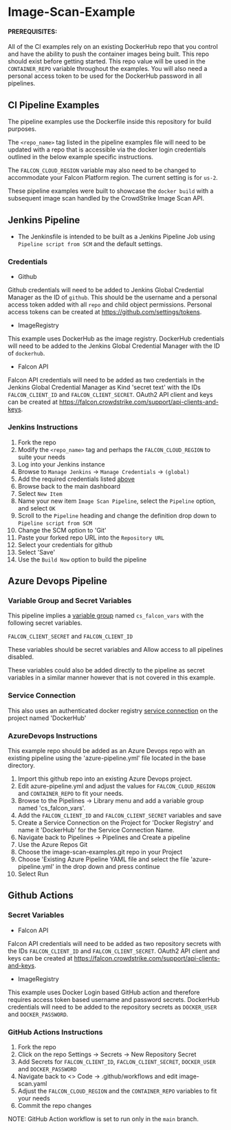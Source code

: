 # Image-Scan-Example

#### PREREQUISITES: 

All of the CI examples rely on an existing DockerHub repo that you control and have the ability to push the container images being built. This repo should exist before getting started. This repo value will be used in the `CONTAINER_REPO` variable throughout the examples. You will also need a personal access token to be used for the DockerHub password in all pipelines.

## CI Pipeline Examples

The pipeline examples use the Dockerfile inside this repository for build purposes.

The `<repo_name>` tag listed in the pipeline examples file will need to be updated with a repo that is accessible via the docker login credentials outlined in the below example specific instructions.

The `FALCON_CLOUD_REGION` variable may also need to be changed to accommodate your Falcon Platform region.  The current setting is for `us-2`.

These pipeline examples were built to showcase the `docker build` with a subsequent image scan handled by the CrowdStrike Image Scan API.

## Jenkins Pipeline

* The Jenkinsfile is intended to be built as a Jenkins Pipeline Job using `Pipeline script from SCM` and the default settings.

### Credentials

* Github

Github credentials will need to be added to Jenkins Global Credential Manager as the ID of `github`. This should be the username and a personal access token added with all `repo` and child object permissions. Personal access tokens can be created at https://github.com/settings/tokens.

* ImageRegistry

This example uses DockerHub as the image registry. DockerHub credentials will need to be added to the Jenkins Global Credential Manager with the ID of `dockerhub`.

* Falcon API

Falcon API credentials will need to be added as two credentials in the Jenkins Global Credential Manager as Kind 'secret text' with the IDs `FALCON_CLIENT_ID` and `FALCON_CLIENT_SECRET`. OAuth2 API client and keys can be created at https://falcon.crowdstrike.com/support/api-clients-and-keys.

### Jenkins Instructions

1. Fork the repo
2. Modify the `<repo_name>` tag and perhaps the `FALCON_CLOUD_REGION` to suite your needs
3. Log into your Jenkins instance
4. Browse to `Manage Jenkins` -> `Manage Credentials` -> `(global)`
5. Add the required credentials listed [above](https://github.com/mccbryan3/image-scan-example/tree/initial_examples#credentials)
6. Browse back to the main dashboard
7. Select `New Item`
8. Name your new item `Image Scan Pipeline`, select the `Pipeline` option, and select `OK`
9. Scroll to the `Pipeline` heading and change the definition drop down to `Pipeline script from SCM`
10. Change the SCM option to 'Git'
11. Paste your forked repo URL into the `Repository URL`
12. Select your credentials for github
13. Select 'Save'
14. Use the `Build Now` option to build the pipeline

## Azure Devops Pipeline

### Variable Group and Secret Variables

This pipeline implies a [variable group](https://docs.microsoft.com/en-us/azure/devops/pipelines/library/variable-groups?view=azure-devops&tabs=yaml) named `cs_falcon_vars` with the following secret variables.

`FALCON_CLIENT_SECRET` and `FALCON_CLIENT_ID`

These variables should be secret variables and Allow access to all pipelines disabled.

These variables could also be added directly to the pipeline as secret variables in a similar manner however that is not covered in this example.

### Service Connection

This also uses an authenticated docker registry [service connection](https://docs.microsoft.com/en-us/azure/devops/pipelines/library/service-endpoints?view=azure-devops&tabs=yaml) on the project named 'DockerHub'

### AzureDevops Instructions

This example repo should be added as an Azure Devops repo with an existing pipeline using the 'azure-pipeline.yml' file located in the base directory.

1. Import this github repo into an existing Azure Devops project.
2. Edit azure-pipeline.yml and adjust the values for `FALCON_CLOUD_REGION` and `CONTAINER_REPO` to fit your needs.
3. Browse to the Pipelines -> Library menu and add a variable group named 'cs_falcon_vars'.
4. Add the `FALCON_CLIENT_ID` and `FALCON_CLIENT_SECRET` variables and save
5. Create a Service Connection on the Project for 'Docker Registry' and name it 'DockerHub' for the Service Connection Name.
6. Navigate back to Pipelines -> Pipelines and Create a pipeline
7. Use the Azure Repos Git
8. Choose the image-scan-examples.git repo in your Project
9. Choose 'Existing Azure Pipeline YAML file and select the file 'azure-pipeline.yml' in the drop down and press continue
10. Select Run

## Github Actions

### Secret Variables

* Falcon API

Falcon API credentials will need to be added as two repository secrets with the IDs `FALCON_CLIENT_ID` and `FALCON_CLIENT_SECRET`. OAuth2 API client and keys can be created at https://falcon.crowdstrike.com/support/api-clients-and-keys.

* ImageRegistry

This example uses Docker Login based GitHub action and therefore requires access token based username and password secrets. DockerHub credentials will need to be added to the repository secrets as `DOCKER_USER` and `DOCKER_PASSWORD`.

### GitHub Actions Instructions

1. Fork the repo
2. Click on the repo Settings -> Secrets -> New Repository Secret
3. Add Secrets for `FALCON_CLIENT_ID`, `FACLON_CLIENT_SECRET`, `DOCKER_USER` and `DOCKER_PASSWORD`
4. Navigate back to <> Code -> .github/workflows and edit image-scan.yaml
5. Adjust the `FALCON_CLOUD_REGION` and the `CONTAINER_REPO` variables to fit your needs
6. Commit the repo changes

NOTE: GitHub Action workflow is set to run only in the `main` branch.
